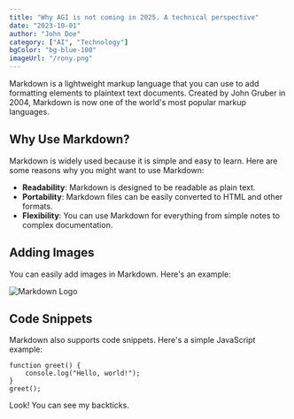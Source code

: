 ```yaml
---
title: "Why AGI is not coming in 2025. A technical perspective"
date: "2023-10-01"
author: "John Doe"
category: ["AI", "Technology"]
bgColor: "bg-blue-100"
imageUrl: "/rony.png"
---
```


Markdown is a lightweight markup language that you can use to add formatting elements to plaintext text documents. Created by John Gruber in 2004, Markdown is now one of the world's most popular markup languages.

## Why Use Markdown?

Markdown is widely used because it is simple and easy to learn. Here are some reasons why you might want to use Markdown:

- **Readability**: Markdown is designed to be readable as plain text.
- **Portability**: Markdown files can be easily converted to HTML and other formats.
- **Flexibility**: You can use Markdown for everything from simple notes to complex documentation.

## Adding Images

You can easily add images in Markdown. Here's an example:

![Markdown Logo](/youtube.png)

## Code Snippets

Markdown also supports code snippets. Here's a simple JavaScript example:

```
function greet() {
    console.log("Hello, world!");
}
greet();
```

Look! You can see my backticks.
